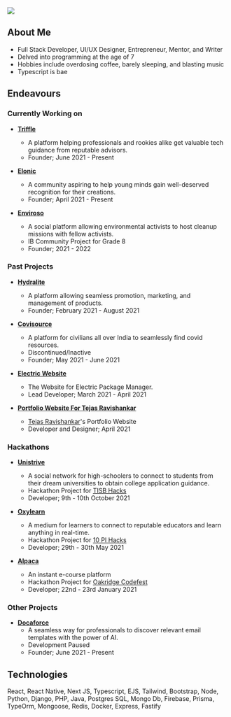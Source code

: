 <img src="https://github.com/fullstackslayer/fullstackslayer/blob/main/Profile%20Banner%20GH.png?raw=true" />

## About Me

- Full Stack Developer, UI/UX Designer, Entrepreneur, Mentor, and Writer
- Delved into programming at the age of 7
- Hobbies include overdosing coffee, barely sleeping, and blasting music
- Typescript is bae

## Endeavours

### Currently Working on


- **<a href="https://triffle.co">Triffle</a>** 
  - A platform helping professionals and rookies alike get valuable tech guidance from reputable advisors.
  - Founder; June 2021 - Present

- **<a href="https://discord.gg/y6ckRNNTex">Elonic</a>**
  - A community aspiring to help young minds gain well-deserved recognition for their creations.
  - Founder; April 2021 - Present

- **<a href="https://instagram.com/envirosotheapp">Enviroso</a>** 
  - A social platform allowing environmental activists to host cleanup missions with fellow activists. 
  - IB Community Project for Grade 8
  - Founder; 2021 - 2022

### Past Projects

- **<a href="https://hydralite.io">Hydralite</a>**
  - A platform allowing seamless promotion, marketing, and management of products.
  - Founder; February 2021 - August 2021
 
- **<a href="https://covisource.in">Covisource</a>**
  - A platform for civilians all over India to seamlessly find covid resources.
  - Discontinued/Inactive
  - Founder; May 2021 - June 2021 

- **<a href="https://electric.sh">Electric Website</a>**
  - The Website for Electric Package Manager.
  - Lead Developer; March 2021 - April 2021
  
- **<a href="https://xtremedevx.com">Portfolio Website For Tejas Ravishankar</a>**
  - <a href="https://twitter.com/xtremedevx">Tejas Ravishankar</a>'s Portfolio Website
  - Developer and Designer; April 2021

### Hackathons
  
- **<a href="https://github.com/fullstackslayer/unistrive">Unistrive</a>**
  - A social network for high-schoolers to connect to students from their dream universities to obtain college application guidance. 
  - Hackathon Project for <a href="https://tisbhacks.com">TISB Hacks</a>
  - Developer; 9th - 10th October 2021
    
- **<a href="">Oxylearn</a>**
  - A medium for learners to connect to reputable educators and learn anything in real-time.
  - Hackathon Project for <a href="https://10pihacks.github.io/">10 PI Hacks</a>
  - Developer; 29th - 30th May 2021

- **<a href="">Alpaca</a>**
  - An instant e-course platform
  - Hackathon Project for <a href="https://codefest.oakridge.in/">Oakridge Codefest</a>
  - Developer; 22nd - 23rd January 2021

### Other Projects

- **<a href="https://github.com/Docaforce">Docaforce</a>**
  - A seamless way for professionals to discover relevant email templates with the power of AI. 
  - Development Paused
  - Founder; June 2021 - Present


## Technologies
React, React Native, Next JS, Typescript, EJS, Tailwind, Bootstrap, Node, Python, Django, PHP, Java, Postgres SQL, Mongo Db, Firebase, Prisma, TypeOrm, Mongoose, Redis, Docker, Express, Fastify


